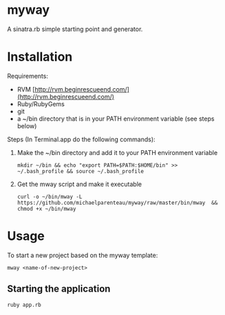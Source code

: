 # myway

A sinatra.rb simple starting point and generator.

# Installation

Requirements:

* RVM [http://rvm.beginrescueend.com/](http://rvm.beginrescueend.com/)
* Ruby/RubyGems
* git
* a ~/bin directory that is in your PATH environment variable (see steps below)

Steps (In Terminal.app do the following commands):

1. Make the ~/bin directory and add it to your PATH environment variable
   ```
   mkdir ~/bin && echo "export PATH=$PATH:$HOME/bin" >> ~/.bash_profile && source ~/.bash_profile
   ```
2. Get the mway script and make it executable
   ```
   curl -o ~/bin/mway -L https://github.com/michaelparenteau/myway/raw/master/bin/mway  && chmod +x ~/bin/mway
   ```

# Usage

To start a new project based on the myway template:

    mway <name-of-new-project>

## Starting the application

    ruby app.rb

